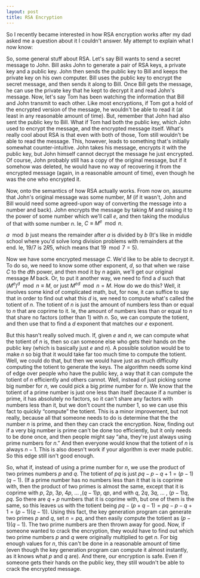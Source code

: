 ```yaml
---
layout: post
title: RSA Encryption
---
```

So I recently became interested in how RSA encryption works after my dad asked me a question about it I couldn't answer. My attempt to explain what I now know:

So, some general stuff about RSA. Let's say Bill wants to send a secret message to John. Bill asks John to generate a pair of RSA keys, a private key and a public key. John then sends the public key to Bill and keeps the private key on his own computer. Bill uses the public key to encrypt the secret message, and then sends it along to Bill. Once Bill gets the message, he can use the private key that he kept to decrypt it and read John's message. Now, let's say Tom has been watching the information that Bill and John transmit to each other. Like most encryptions, if Tom got a hold of the encrypted version of the message, he wouldn't be able to read it (at least in any reasonable amount of time). But, remember that John had also sent the public key to Bill. What if Tom had both the public key, which John used to encrypt the message, and the encrypted message itself. What's really cool about RSA is that even with both of those, Tom still wouldn't be able to read the message. This, however, leads to something that's initially somewhat counter-intuitive. John takes his message, encrypts it with the public key, but John himself cannot decrypt the message he just encrypted. Of course, John probably still has a copy of the original message, but if it somehow was deleted, he would have no way of recovering it from the encrypted message (again, in a reasonable amount of time), even though he was the one who encrypted it.

Now, onto the semantics of how RSA actually works. From now on, assume that John's original message was some number, $M$ (if it wasn't, John and Bill would need some agreed-upon way of converting the message into a number and back). John encrypts the message by taking $M$ and raising it to the power of some number which we'll call $e$, and then taking the modulus of that with some number $n$. Ie, $C \equiv M^e \mod{n}$.

$a \mod{b}$ just means the remainder after $a$ is divided by $b$ (It's like in middle school where you'd solve long division problems with remainders at the end. Ie, $19 / 7$ is $2R5$, which means that $19 \mod{7} = 5$).

Now we have some encrypted message $C$. We'd like to be able to decrypt it. To do so, we need to know some other exponent, $d$, so that when we raise $C$ to the $d$th power, and then mod it by $n$ again, we'll get our original message $M$ back. Or, to put it another way, we need to find a $d$ such that $(M^e)^d \mod{n} \equiv M$, or just $M^{ed} \mod{n} = M$. How do we do this? Well, it involves some kind of complicated math, but, for now, it can suffice to say that in order to find out what this $d$ is, we need to compute what's called the totient of $n$. The totient of $n$ is just the amount of numbers less than or equal to $n$ that are coprime to it. Ie, the amount of numbers less than or equal to $n$ that share no factors (other than 1) with $n$. So, we can compute the totient, and then use that to find a $d$ exponent that matches our $e$ exponent.

But this hasn't really solved much. If, given $e$ and $n$, we can compute what the totient of $n$ is, then so can someone else who gets their hands on the public key (which is basically just $e$ and $n$). A possible solution would be to make $n$ so big that it would take far too much time to compute the totient. Well, we could do that, but then we would have just as much difficulty computing the totient to generate the keys. The algorithm needs some kind of edge over people who have the public key, a way that it can compute the totient of $n$ efficiently and others cannot. Well, instead of just picking some big number for $n$, we could pick a big _prime_ number for $n$. We know that the totient of a prime number is just one less than itself (because if a number is prime, it has absolutely no factors, so it can't share any factors with numbers less than it, but we don't count the number 1, so we can use this fact to quickly “compute” the totient. This is a minor improvement, but not really, because all that someone needs to do is determine that the the number $n$ is prime, and then they can crack the encryption. Now, finding out if a very big number is prime can't be done too efficiently, but it only needs to be done once, and then people might say “aha, they're just always using prime numbers for $n$.” And then everyone would know that the totient of $n$ is always $n-1$. This is also doesn't work if your algorithm is ever made public. So this edge still isn't good enough.
    
So, what if, instead of using a prime number for $n$, we use the product of two primes numbers $p$ and $q$. The totient of $pq$ is just $pq - p - q + 1 = (p-1)(q-1)$. (If a prime number has no numbers less than it that is is coprime with, then the product of two primes is almost the same, except that it is coprime with $p$, $2p$, $3p$, $4p$, ... ,$(q-1)p$, $qp$, and with $q$, $2q$, $3q$, ... , $(p-1)q$, $pq$. So there are $q + p$ numbers that it is coprime with, but one of them is the same, so this leaves us with the totient being $pq - (p + q - 1) = pq - p - q + 1 = (p-1)(q-1)$). Using this fact, the key generation program can generate two primes $p$ and $q$, set $n = pq$, and then easily compute the totient as $(p-1)(q-1)$. The two prime numbers are then thrown away for good. Now, if someone wanted to crack the encryption, they would have to find out which two prime numbers $p$ and $q$ were originally multiplied to get $n$. For big enough values for $n$, this can't be done in a reasonable amount of time (even though the key generation program can compute it almost instantly, as it knows what $p$ and $q$ are). And there, our encryption is safe. Even if someone gets their hands on the public key, they still woudn't be able to crack the encrypted message.
